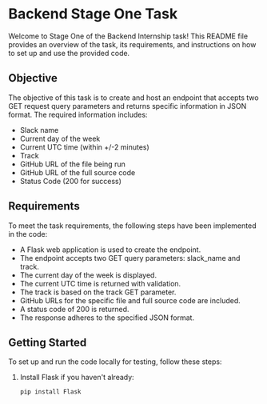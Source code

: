 # Backend Stage One Task

Welcome to Stage One of the Backend Internship task! This README file provides an overview of the task, its requirements, and instructions on how to set up and use the provided code.

## Objective

The objective of this task is to create and host an endpoint that accepts two GET request query parameters and returns specific information in JSON format. The required information includes:

- Slack name
- Current day of the week
- Current UTC time (within +/-2 minutes)
- Track
- GitHub URL of the file being run
- GitHub URL of the full source code
- Status Code (200 for success)

## Requirements

To meet the task requirements, the following steps have been implemented in the code:

- A Flask web application is used to create the endpoint.
- The endpoint accepts two GET query parameters: slack_name and track.
- The current day of the week is displayed.
- The current UTC time is returned with validation.
- The track is based on the track GET parameter.
- GitHub URLs for the specific file and full source code are included.
- A status code of 200 is returned.
- The response adheres to the specified JSON format.

## Getting Started

To set up and run the code locally for testing, follow these steps:

1. Install Flask if you haven't already:
   ```bash
   pip install Flask

